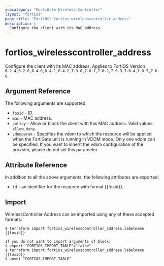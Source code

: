 ```yaml
---
subcategory: "FortiGate Wireless-Controller"
layout: "fortios"
page_title: "FortiOS: fortios_wirelesscontroller_address"
description: |-
  Configure the client with its MAC address.
---
```


# fortios_wirelesscontroller_address
Configure the client with its MAC address. Applies to FortiOS Version `6.2.4,6.2.6,6.4.0,6.4.1,6.4.2,7.0.0,7.0.1,7.0.2,7.0.3,7.0.4,7.0.5,7.0.6`.

## Argument Reference

The following arguments are supported:

* `fosid` - ID.
* `mac` - MAC address.
* `policy` - Allow or block the client with this MAC address. Valid values: `allow`, `deny`.
* `vdomparam` - Specifies the vdom to which the resource will be applied when the FortiGate unit is running in VDOM mode. Only one vdom can be specified. If you want to inherit the vdom configuration of the provider, please do not set this parameter.


## Attribute Reference

In addition to all the above arguments, the following attributes are exported:
* `id` - an identifier for the resource with format {{fosid}}.

## Import

WirelessController Address can be imported using any of these accepted formats:
```
$ terraform import fortios_wirelesscontroller_address.labelname {{fosid}}

If you do not want to import arguments of block:
$ export "FORTIOS_IMPORT_TABLE"="false"
$ terraform import fortios_wirelesscontroller_address.labelname {{fosid}}
$ unset "FORTIOS_IMPORT_TABLE"
```
